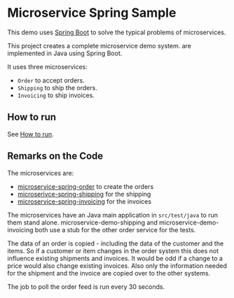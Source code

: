 Microservice Spring Sample
=====================


This demo uses [Spring Boot](https://spring.io/projects/spring-boot)
to solve the typical problems of microservices.

This project creates a complete microservice demo system.
are implemented in Java using Spring Boot.

It uses three microservices:
- `Order` to accept orders.
- `Shipping` to ship the orders.
- `Invoicing` to ship invoices.

How to run
---------

See [How to run](HOW-TO-RUN.md).


Remarks on the Code
-------------------

The microservices are: 
- [microservice-spring-order](microservice-spring-demo/microservice-spring-order) to create the orders
- [microserivce-spring-shipping](microservice-spring-demo/microservice-spring-shipping) for the shipping
- [microservice-spring-invoicing](microservice-spring-demo/microservice-spring-invoicing) for the invoices

The microservices have an Java main application in `src/test/java` to
run them stand alone. microservice-demo-shipping and
microservice-demo-invoicing both use a stub for the
other order service for the tests.

The data of an order is copied - including the data of the customer
and the items. So if a customer or item changes in the order system
this does not influence existing shipments and invoices. It would be
odd if a change to a price would also change existing invoices. Also
only the information needed for the shipment and the invoice are
copied over to the other systems.

The job to poll the order feed is run every 30 seconds.

